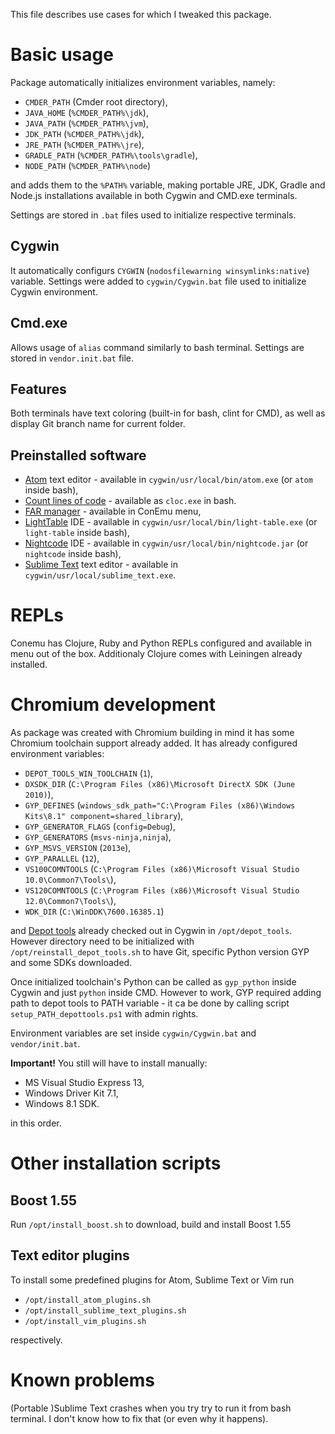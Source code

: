This file describes use cases for which I tweaked this package.

Basic usage
===

Package automatically initializes environment variables, namely:

 * `CMDER_PATH` (Cmder root directory),
 * `JAVA_HOME` (`%CMDER_PATH%\jdk`),
 * `JAVA_PATH` (`%CMDER_PATH%\jvm`),
 * `JDK_PATH` (`%CMDER_PATH%\jdk`),
 * `JRE_PATH` (`%CMDER_PATH%\jre`),
 * `GRADLE_PATH` (`%CMDER_PATH%\tools\gradle`),
 * `NODE_PATH` (`%CMDER_PATH%\node`)

and adds them to the `%PATH%` variable, making portable JRE, JDK, Gradle and
Node.js installations available in both Cygwin and CMD.exe terminals.

Settings are stored in `.bat` files used to initialize respective terminals.

Cygwin
---

It automatically configurs `CYGWIN` (`nodosfilewarning winsymlinks:native`)
variable. Settings were added to `cygwin/Cygwin.bat` file used to initialize
Cygwin environment.

Cmd.exe
---

Allows usage of `alias` command similarly to bash terminal. Settings are stored
in `vendor.init.bat` file.

Features
---

Both terminals have text coloring (built-in for bash, clint for CMD), as well as
display Git branch name for current folder.

Preinstalled software
---

 * [Atom](https://atom.io/) text editor - available in `cygwin/usr/local/bin/atom.exe` (or `atom` inside bash),
 * [Count lines of code](http://cloc.sourceforge.net/) - available as `cloc.exe` in bash.
 * [FAR manager](farmanager.com) - available in ConEmu menu,
 * [LightTable](http://www.lighttable.com/) IDE - available in `cygwin/usr/local/bin/light-table.exe` (or `light-table` inside bash),
 * [Nightcode](nightcode.info) IDE - available in `cygwin/usr/local/bin/nightcode.jar` (or `nightcode` inside bash),
 * [Sublime Text](http://www.sublimetext.com/3) text editor - available in `cygwin/usr/local/sublime_text.exe`.

REPLs
===

Conemu has Clojure, Ruby and Python REPLs configured and available in menu out
of the box. Additionaly Clojure comes with Leiningen already installed.

Chromium development
===

As package was created with Chromium building in mind it has some Chromium
toolchain support already added. It has already configured environment
variables:

 * `DEPOT_TOOLS_WIN_TOOLCHAIN` (`1`),
 * `DXSDK_DIR` (`C:\Program Files (x86)\Microsoft DirectX SDK (June 2010)`),
 * `GYP_DEFINES` (`windows_sdk_path="C:\Program Files (x86)\Windows Kits\8.1" component=shared_library`),
 * `GYP_GENERATOR_FLAGS` (`config=Debug`),
 * `GYP_GENERATORS` (`msvs-ninja,ninja`),
 * `GYP_MSVS_VERSION` (`2013e`),
 * `GYP_PARALLEL` (`12`),
 * `VS100COMNTOOLS` (`C:\Program Files (x86)\Microsoft Visual Studio 10.0\Common7\Tools\`),
 * `VS120COMNTOOLS` (`C:\Program Files (x86)\Microsoft Visual Studio 12.0\Common7\Tools\`),
 * `WDK_DIR` (`C:\WinDDK\7600.16385.1`)

and [Depot tools](http://dev.chromium.org/developers/how-tos/depottools) already
checked out in Cygwin in `/opt/depot_tools`. However directory need to be
initialized with `/opt/reinstall_depot_tools.sh` to have Git, specific Python
version GYP and some SDKs downloaded.

Once initialized toolchain's Python can be called as `gyp_python` inside Cygwin
and just `python` inside CMD. However to work, GYP required adding path to depot
tools to PATH variable - it ca be done by calling script
`setup_PATH_depottools.ps1` with admin rights.

Environment variables are set inside `cygwin/Cygwin.bat` and `vendor/init.bat`.

**Important!** You still will have to install manually:

* MS Visual Studio Express 13,
* Windows Driver Kit 7.1,
* Windows 8.1 SDK.

in this order.

Other installation scripts
===

Boost 1.55
---

Run `/opt/install_boost.sh` to download, build and install Boost 1.55

Text editor plugins
---

To install some predefined plugins for Atom, Sublime Text or Vim run

 * `/opt/install_atom_plugins.sh`
 * `/opt/install_sublime_text_plugins.sh`
 * `/opt/install_vim_plugins.sh`

respectively.

Known problems
===

(Portable )Sublime Text crashes when you try try to run it from bash terminal.
I don't know how to fix that (or even why it happens).
